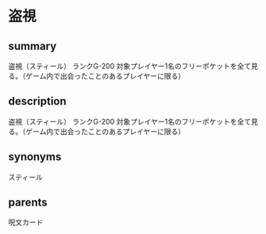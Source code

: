 # 盗視

## summary
盗視（スティール）
ランクG-200
対象プレイヤー1名のフリーポケットを全て見る。（ゲーム内で出会ったことのあるプレイヤーに限る）
## description
盗視（スティール）
ランクG-200
対象プレイヤー1名のフリーポケットを全て見る。（ゲーム内で出会ったことのあるプレイヤーに限る）
## synonyms
スティール
## parents
呪文カード